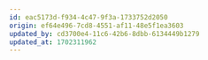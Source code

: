 ```yaml
---
id: eac5173d-f934-4c47-9f3a-1733752d2050
origin: ef64e496-7cd8-4551-af11-48e5f1ea3603
updated_by: cd3700e4-11c6-42b6-8dbb-6134449b1279
updated_at: 1702311962
---
```


